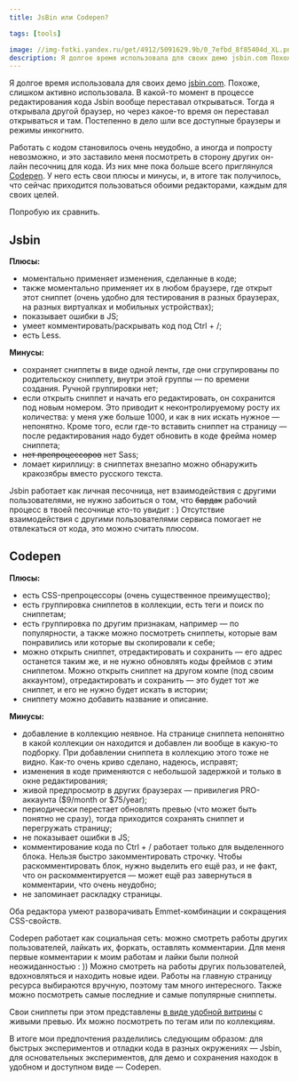 ```yaml
---
title: JsBin или Codepen?

tags: [tools]

image: //img-fotki.yandex.ru/get/4912/5091629.9b/0_7efbd_8f85404d_XL.png
description: Я долгое время использовала для своих демо jsbin.com Похоже, слишком активно использовала. В какой-то момент в процессе редактирования кода Jsbin вообще переставал открываться. Тогда я открывала другой браузер, но через какое-то время он переставал открываться и там. Постепенно в дело шли все доступные браузеры и режимы инкогнито.
---
```


Я долгое время использовала для своих демо <a href="http://jsbin.com">jsbin.com</a>. Похоже, слишком активно использовала. В какой-то момент в процессе редактирования кода Jsbin вообще переставал открываться.<!--more--> Тогда я открывала другой браузер, но через какое-то время он переставал открываться и там. Постепенно в дело шли все доступные браузеры и режимы инкогнито.

Работать с кодом становилось очень неудобно, а иногда и попросту невозможно, и это заставило меня посмотреть в сторону других он-лайн песочниц для кода. Из них мне пока больше всего приглянулся <a href="https://codepen.io/">Codepen</a>. У него есть свои плюсы и минусы, и, в итоге так получилось, что сейчас приходится пользоваться обоими редакторами, каждым для своих целей.

Попробую их сравнить.

<h2>Jsbin</h2>

<b>Плюсы:</b>

- моментально применяет изменения, сделанные в коде;
- также моментально применяет их в любом браузере, где открыт этот сниппет (очень удобно для тестирования в разных браузерах, на разных виртуалках и мобильных устройствах);
- показывает ошибки в JS;
- умеет комментировать/раскрывать код под Ctrl + /;
- есть Less.

<b>Минусы:</b>

- сохраняет сниппеты в виде одной ленты, где они сгрупированы по родительскоу сниппету, внутри этой группы — по времени создания. Ручной группировки нет;
- если открыть сниппет и начать его редактировать, он сохранится под новым номером. Это приводит к неконтролируемому росту их количества: у меня уже больше 1000, и как в них искать нужное — непонятно. Кроме того, если где-то вставить сниппет на страницу — после редактирования надо будет обновить в коде фрейма номер сниппета;
- <s>нет препроцессоров</s> нет Sass;
- ломает кириллицу: в сниппетах внезапно можно обнаружить кракозябры вместо русского текста.

Jsbin работает как личная песочница, нет взаимодействия с другими пользователями, не нужно забоиться о том, что <s>бардак</s> рабочий процесс в твоей песочнице кто-то увидит : ) Отсутствие взаимодействия с другими пользователями сервиса помогает не отвлекаться от кода, это можно считать плюсом.

<h2>Codepen</h2>

<b>Плюсы:</b>

- есть CSS-препроцессоры (очень существенное преимущество);
- есть группировка сниппетов в коллекции, есть теги и поиск по сниппетам;
- есть группировка по другим признакам, например — по популярности, а также можно посмотреть сниппеты, которые вам понравились или которые вы скопировали к себе;
- можно открыть сниппет, отредактировать и сохранить — его адрес останется таким же, и не нужно обновлять коды фреймов с этим сниппетом. Можно открыть сниппет на другом компе (под своим аккаунтом), отредактировать и сохранить — это будет тот же сниппет, и его не нужно будет искать в истории;
- сниппету можно добавить название и описание.

<b>Минусы:</b>

- добавление в коллекцию неявное. На странице сниппета непонятно в какой коллекции он находится и добавлен ли вообще в какую-то подборку. При добавлении сниппета в коллекцию этого тоже не видно. Как-то очень криво сделано, надеюсь, исправят;
- изменения в коде применяются с небольшой задержкой и только в окне редактирования;
- живой предпросмотр в других браузерах — привилегия PRO-аккаунта ($9/month or $75/year);
- периодически перестает обновлять превью (что может быть понятно не сразу), тогда приходится сохранять сниппет и перегружать страницу;
- не показывает ошибки в JS;
- комментирование кода по Ctrl + / работает только для выделенного блока. Нельзя быстро закомментировать строчку. Чтобы раскомментировать блок, нужно выделить его ещё раз, и не факт, что он раскомментируется — может ещё раз завернуться в комментарии, что очень неудобно;
- не запоминает раскладку страницы.

Оба редактора умеют разворачивать Emmet-комбинации и сокращения CSS-свойств.

Codepen работает как социальная сеть: можно смотреть работы других пользователей, лайкать их, форкать, оставлять комментарии.
Для меня первые комментарии к моим работам и лайки были полной неожиданностью : ))
Можно смотреть на работы других пользователей, вдохновляться и находить новые идеи. Работы на главную страницу ресурса выбираются вручную, поэтому там много интересного. Также можно посмотреть самые последние и самые популярные сниппеты.

Свои сниппеты при этом представлены <a href="https://codepen.io/yoksel/">в виде удобной витрины</a> с живыми превью. Их можно посмотреть по тегам или по коллекциям.

В итоге мои предпочтения разделились следующим образом: для быстрых экспериментов и отладки кода в разных окружениях — Jsbin, для основательных экспериментов, для демо и сохранения находок в удобном и доступном виде — Codepen.




